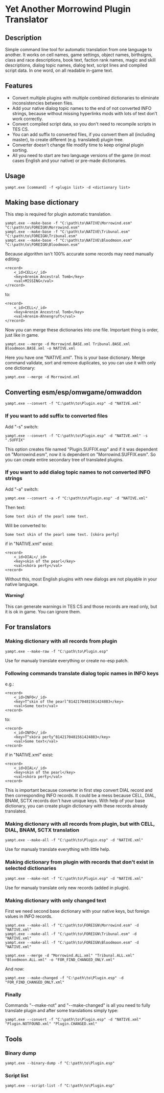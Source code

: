 # Yet Another Morrowind Plugin Translator

## Description

Simple command line tool for automatic translation from one language to another. It works on cell names, game settings, object names, birthsigns, class and race descriptions, book text, faction rank names, magic and skill descriptions, dialog topic names, dialog text, script lines and compiled script data. In one word, on all readable in-game text.

## Features

- Convert multiple plugins with multiple combined dictionaries to eliminate inconsistencies between files.
- Add your native dialog topic names to the end of not converted INFO strings, because without missing hyperlinks mods with lots of text don't work correctly.
- Convert compiled script data, so you don't need to recompile scripts in TES CS.
- You can add suffix to converted files, if you convert them all (including master), to create different (e.g. translated) plugin tree.
- Converter doesn't change file modify time to keep original plugin sorting.
- All you need to start are two language versions of the game (in most cases English and your native) or pre-made dictionaries.

## Usage

    yampt.exe [command] -f <plugin list> -d <dictionary list>


## Making base dictionary

This step is required for plugin automatic translation.

    yampt.exe --make-base -f "C:\path\to\NATIVE\Morrowind.esm" "C:\path\to\FOREIGN\Morrowind.esm"
    yampt.exe --make-base -f "C:\path\to\NATIVE\Tribunal.esm" "C:\path\to\FOREIGN\Tribunal.esm"
    yampt.exe --make-base -f "C:\path\to\NATIVE\Bloodmoon.esm" "C:\path\to\FOREIGN\Bloodmoon.esm"

Because algorithm isn't 100% accurate some records may need manually editing:

    <record>
        <_id>CELL</_id>
        <key>Arenim Ancestral Tomb</key>
        <val>MISSING</val>
    </record>

to:

    <record>
        <_id>CELL</_id>
        <key>Arenim Ancestral Tomb</key>
        <val>Arenim-Ahnengruft</val>
    </record>

Now you can merge these dictionaries into one file. Important thing is order, just like in game.

    yampt.exe --merge -d Morrowind.BASE.xml Tribunal.BASE.xml Bloodmoon.BASE.xml -o NATIVE.xml

Here you have one "NATIVE.xml". This is your base dictionary.
Merge command validate, sort and remove duplicates, so you can use it with only one dictionary:

    yampt.exe --merge -d Morrowind.xml


## Converting esm/esp/omwgame/omwaddon

    yampt.exe --convert -f "C:\path\to\Plugin.esp" -d "NATIVE.xml"

### If you want to add suffix to converted files

Add "-s" switch:

    yampt.exe --convert -f "C:\path\to\Plugin.esp" -d "NATIVE.xml" -s ".SUFFIX"

This option creates file named "Plugin.SUFFIX.esp" and if it was dependent on "Morrowind.esm", now it is dependent on "Morrowind.SUFFIX.esm".
So you can create entire secondary tree of translated plugins.

### If you want to add dialog topic names to not converted INFO strings

Add "-a" switch:

    yampt.exe --convert -a -f "C:\path\to\Plugin.esp" -d "NATIVE.xml"

Then text:

    Some text skin of the pearl some text.

Will be converted to:

    Some text skin of the pearl some text. [skóra perły]

if in "NATIVE.xml" exist:

    <record>
        <_id>DIAL</_id>
        <key>skin of the pearl</key>
        <val>skóra perły</val>
    <record>

Without this, most English plugins with new dialogs are not playable in your native language.

#### Warning!

This can generate warnings in TES CS and those records are read only, but it is ok in game. You can ignore them.

## For translators

### Making dictionary with all records from plugin

    yampt.exe --make-raw -f "C:\path\to\Plugin.esp"

Use for manualy translate everything or create no-esp patch.

### Following commands translate dialog topic names in INFO keys 
e.g.:

    <record>
        <_id>INFO</_id>
        <key>T^skin of the pearl^8142170481561424883</key>
        <val>Some text</val>
    <record>

to:

    <record>
        <_id>INFO</_id>
        <key>T^skóra perły^8142170481561424883</key>
        <val>Some text</val>
    <record>

if in "NATIVE.xml" exist:

    <record>
        <_id>DIAL</_id>
        <key>skin of the pearl</key>
        <val>skóra perły</val>
    <record>

This is important because converter in first step convert DIAL record and then corresponding INFO records.
It could be a mess because CELL, DIAL, BNAM, SCTX records don't have unique keys.
With help of your base dictionary, you can create plugin dictionary with these records already translated.

### Making dictionary with all records from plugin, but with CELL, DIAL, BNAM, SCTX translation

    yampt.exe --make-all -f "C:\path\to\Plugin.esp" -d "NATIVE.xml"

Use for manualy translate everything with little help.

### Making dictionary from plugin with records that don't exist in selected dictionaries

    yampt.exe --make-not -f "C:\path\to\Plugin.esp" -d "NATIVE.xml"

Use for manualy translate only new records (added in plugin).

### Making dictionary with only changed text

First we need second base dictionary with your native keys, but foreign values in INFO records.

    yampt.exe --make-all -f "C:\path\to\FOREIGN\Morrowind.esm" -d "NATIVE.xml"
    yampt.exe --make-all -f "C:\path\to\FOREIGN\Tribunal.esm" -d "NATIVE.xml"
    yampt.exe --make-all -f "C:\path\to\FOREIGN\Bloodmoon.esm" -d "NATIVE.xml"

    yampt.exe --merge -d "Morrowind.ALL.xml" "Tribunal.ALL.xml" "Bloodmoon.ALL.xml" -o "FOR_FIND_CHANGED_ONLY.xml"

And now:

    yampt.exe --make-changed -f "C:\path\to\Plugin.esp" -d "FOR_FIND_CHANGED_ONLY.xml"


### Finally

Commands "--make-not" and "--make-changed" is all you need to fully translate plugin and after some translations simply type:

    yampt.exe --convert -f "C:\path\to\Plugin.esp" -d "NATIVE.xml" "Plugin.NOTFOUND.xml" "Plugin.CHANGED.xml"


## Tools

### Binary dump

    yampt.exe --binary-dump -f "C:\path\to\Plugin.esp"


### Script list

    yampt.exe --script-list -f "C:\path\to\Plugin.esp"


